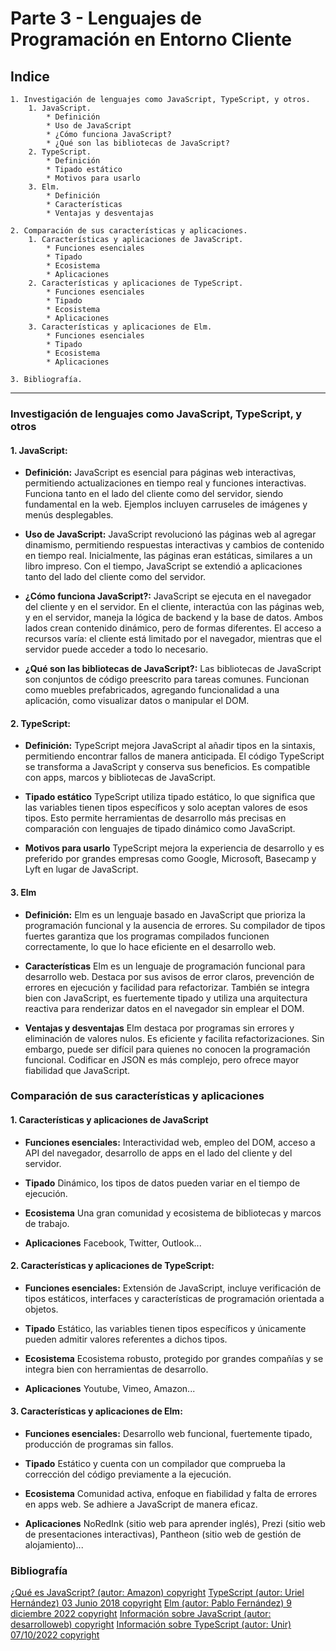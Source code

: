 # Parte 3 - Lenguajes de Programación en Entorno Cliente

## Indice

    1. Investigación de lenguajes como JavaScript, TypeScript, y otros.
        1. JavaScript.
            * Definición
            * Uso de JavaScript
            * ¿Cómo funciona JavaScript?
            * ¿Qué son las bibliotecas de JavaScript?
        2. TypeScript.
            * Definición
            * Tipado estático
            * Motivos para usarlo
        3. Elm.
            * Definición
            * Características
            * Ventajas y desventajas

    2. Comparación de sus características y aplicaciones.
        1. Características y aplicaciones de JavaScript.
            * Funciones esenciales
            * Tipado
            * Ecosistema
            * Aplicaciones
        2. Características y aplicaciones de TypeScript.
            * Funciones esenciales
            * Tipado
            * Ecosistema
            * Aplicaciones
        3. Características y aplicaciones de Elm.
            * Funciones esenciales
            * Tipado
            * Ecosistema
            * Aplicaciones

    3. Bibliografía.

---

### Investigación de lenguajes como JavaScript, TypeScript, y otros

#### 1. **JavaScript:**

* **Definición:** JavaScript es esencial para páginas web interactivas, permitiendo actualizaciones en tiempo real y funciones interactivas. Funciona tanto en el lado del cliente como del servidor, siendo fundamental en la web. Ejemplos incluyen carruseles de imágenes y menús desplegables.

* **Uso de JavaScript:** JavaScript revolucionó las páginas web al agregar dinamismo, permitiendo respuestas interactivas y cambios de contenido en tiempo real. Inicialmente, las páginas eran estáticas, similares a un libro impreso. Con el tiempo, JavaScript se extendió a aplicaciones tanto del lado del cliente como del servidor.

* **¿Cómo funciona JavaScript?:** JavaScript se ejecuta en el navegador del cliente y en el servidor. En el cliente, interactúa con las páginas web, y en el servidor, maneja la lógica de backend y la base de datos. Ambos lados crean contenido dinámico, pero de formas diferentes. El acceso a recursos varía: el cliente está limitado por el navegador, mientras que el servidor puede acceder a todo lo necesario.

* **¿Qué son las bibliotecas de JavaScript?:** Las bibliotecas de JavaScript son conjuntos de código preescrito para tareas comunes. Funcionan como muebles prefabricados, agregando funcionalidad a una aplicación, como visualizar datos o manipular el DOM.

#### 2. **TypeScript:**

* **Definición:** TypeScript mejora JavaScript al añadir tipos en la sintaxis, permitiendo encontrar fallos de manera anticipada. El código TypeScript se transforma a JavaScript y conserva sus beneficios. Es compatible con apps, marcos y bibliotecas de JavaScript.

* **Tipado estático** TypeScript utiliza tipado estático, lo que significa que las variables tienen tipos específicos y solo aceptan valores de esos tipos. Esto permite herramientas de desarrollo más precisas en comparación con lenguajes de tipado dinámico como JavaScript.

* **Motivos para usarlo** TypeScript mejora la experiencia de desarrollo y es preferido por grandes empresas como Google, Microsoft, Basecamp y Lyft en lugar de JavaScript.

#### 3. **Elm**

* **Definición:** Elm es un lenguaje basado en JavaScript que prioriza la programación funcional y la ausencia de errores. Su compilador de tipos fuertes garantiza que los programas compilados funcionen correctamente, lo que lo hace eficiente en el desarrollo web.

* **Características** Elm es un lenguaje de programación funcional para desarrollo web. Destaca por sus avisos de error claros, prevención de errores en ejecución y facilidad para refactorizar. También se integra bien con JavaScript, es fuertemente tipado y utiliza una arquitectura reactiva para renderizar datos en el navegador sin emplear el DOM.

* **Ventajas y desventajas** Elm destaca por programas sin errores y eliminación de valores nulos. Es eficiente y facilita refactorizaciones. Sin embargo, puede ser difícil para quienes no conocen la programación funcional. Codificar en JSON es más complejo, pero ofrece mayor fiabilidad que JavaScript.

### Comparación de sus características y aplicaciones

#### 1. **Características y aplicaciones de JavaScript**

* **Funciones esenciales:** Interactividad web, empleo del DOM, acceso a API del navegador, desarrollo de apps en el lado del cliente y del servidor.

* **Tipado** Dinámico, los tipos de datos pueden variar en el tiempo de ejecución.

* **Ecosistema** Una gran comunidad y ecosistema de bibliotecas y marcos de trabajo.

* **Aplicaciones** Facebook, Twitter, Outlook...

#### 2. **Características y aplicaciones de TypeScript:**

* **Funciones esenciales:** Extensión de JavaScript, incluye verificación de tipos estáticos, interfaces y características de programación orientada a objetos.

* **Tipado** Estático, las variables tienen tipos específicos y únicamente pueden admitir valores referentes a dichos tipos.

* **Ecosistema** Ecosistema robusto, protegido por grandes compañías y se integra bien con herramientas de desarrollo.

* **Aplicaciones** Youtube, Vimeo, Amazon...

#### 3. **Características y aplicaciones de Elm:**

* **Funciones esenciales:** Desarrollo web funcional, fuertemente tipado, producción de programas sin fallos.

* **Tipado** Estático y cuenta con un compilador que comprueba la corrección del código previamente a la ejecución.

* **Ecosistema** Comunidad activa, enfoque en fiabilidad y falta de errores en apps web. Se adhiere a JavaScript de manera eficaz.

* **Aplicaciones** NoRedInk (sitio web para aprender inglés), Prezi (sitio web de presentaciones interactivas), Pantheon (sitio web de gestión de alojamiento)...

### Bibliografía

[¿Qué es JavaScript? (autor: Amazon) copyright](https://aws.amazon.com/es/what-is/javascript/)
[TypeScript (autor: Uriel Hernández) 03 Junio 2018 copyright](https://codigofacilito.com/articulos/typescript)
[Elm (autor: Pablo Fernández) 9 diciembre 2022 copyright](https://openwebinars.net/blog/caracteristicas-y-ventajas-del-lenguaje-elm/#caracter%C3%ADsticas-del-lenguaje-elm)
[Información sobre JavaScript (autor: desarrolloweb) copyright](https://desarrolloweb.com/home/javascript)
[Información sobre TypeScript (autor: Unir) 07/10/2022 copyright](https://www.unir.net/ingenieria/revista/que-es-typescript/#:~:text=Con%20TypeScript%20podemos%20crear%20desde,%2C%20Facebook%2C%20Twitter%20o%20Amazon.)

